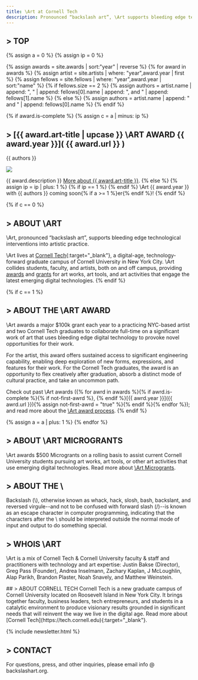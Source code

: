 ```yaml
---
title: \Art at Cornell Tech
description: Pronounced “backslash art”, \Art supports bleeding edge technological interventions into artistic practice.
---
```

## > TOP
{% assign a = 0 %}
{% assign ip = 0 %}

{% assign awards = site.awards | sort:"year" | reverse %}
{% for award in awards %}
{% assign artist = site.artists | where: "year",award.year | first %}
{% assign fellows = site.fellows | where: "year",award.year | sort:"name" %}
{% if fellows.size == 2 %}
{% assign authors = artist.name | append: ", " | append: fellows[0].name | append: ", and " | append: fellows[1].name %} 
{% else %}
{% assign authors = artist.name | append: " and " | append: fellows[0].name %} 
{% endif %}

{% if award.is-complete %}
{% assign c = a | minus: ip %}
## > [{{ award.art-title | upcase }} \ART AWARD {{ award.year }}]( {{ award.url }} )
{{ authors }}
<p class="banner"><a href="{{ award.url }}"><img src="{{ award.banner }}"></a></p>
{{ award.description }} <a href="{{ award.url }}">More about {{ award.art-title }}</a>.
{% else %}
{% assign ip = ip | plus: 1 %}
{% if ip == 1 %}
{% endif %}
\Art {{ award.year }} with {{ authors }} coming soon{% if a >= 1 %}er{% endif %}!
{% endif %}

{% if c == 0 %}
## > <a name="about"></a>ABOUT \ART
\Art, pronounced “backslash art”, supports bleeding edge technological interventions into artistic practice.

\Art lives at [Cornell Tech](http://tech.cornell.edu/){:target="_blank"}, a digital-age, technology-forward graduate campus of Cornell University in New York City. \Art collides students, faculty, and artists, both on and off campus, providing <a href="#award">awards</a> and <a href="#microgrants">grants</a> for art works, art tools, and art activities that engage the latest emerging digital technologies.
{% endif %}

{% if c == 1 %}
## > <a name="award"></a>ABOUT THE \ART AWARD
\Art awards a major $100k grant each year to a practicing NYC-based artist and two Cornell Tech graduates to collaborate full-time on a significant work of art that uses bleeding edge digital technology to provoke novel opportunities for their work.

For the artist, this award offers sustained access to significant engineering capability, enabling deep exploration of new forms, expressions, and features for their work. For the Cornell Tech graduates, the award is an opportunity to flex creatively after graduation, absorb a distinct mode of cultural practice, and take an uncommon path.

Check out past \Art awards ({% for awrd in awards %}{% if awrd.is-complete %}{% if not-first-awrd %}, {% endif %}[{{ awrd.year }}]({{ awrd.url }}){% assign not-first-awrd = "true" %}{% endif %}{% endfor %}); and read more about the [\Art award process](/award/).
{% endif %}

{% assign a = a | plus: 1 %}
{% endfor %}

## > <a name="microgrants"></a>ABOUT \ART MICROGRANTS
\Art awards $500 Microgrants on a rolling basis to assist current Cornell University students pursuing art works, art tools, or other art activities that use emerging digital technologies. Read more about [\Art Microgrants](/microgrants/).

## > ABOUT THE \
Backslash (\\), otherwise known as whack, hack, slosh, bash, backslant, and reversed virgule\-\-and not to be confused with forward slash (/)\-\-is known as an escape character in computer programming, indicating that the characters after the \ should be interpreted outside the normal mode of input and output to do something special. 

## > WHOIS \ART
\Art is a mix of Cornell Tech & Cornell University faculty & staff and practitioners with technology and art expertise: Justin Bakse (Director), Greg Pass (Founder), Andrea Inselmann, Zachary Kaplan, J McLoughlin, Alap Parikh, Brandon Plaster, Noah Snavely, and Matthew Weinstein.

<div id="about-CT" markdown="1">
## > ABOUT CORNELL TECH
Cornell Tech is a new graduate campus of Cornell University located on Roosevelt Island in New York City. It brings together faculty, business leaders, tech entrepreneurs, and students in a catalytic environment to produce visionary results grounded in significant needs that will reinvent the way we live in the digital age. Read more about [Cornell Tech](https://tech.cornell.edu){:target="_blank"}.
<div id="CT-logo"></div>
</div>

{% include newsletter.html %}

## > CONTACT
For questions, press, and other inquiries, please email info @ backslashart.org.
